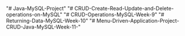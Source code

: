"# Java-MySQL-Project" 
"# CRUD-Create-Read-Update-and-Delete-operations-on-MySQL" 
"# CRUD-Operations-MySQL-Week-9" 
"# Returning-Data-MySQL-Week-10" 
"# Menu-Driven-Application-Project-CRUD-Java-MySQL-Week-11-" 
